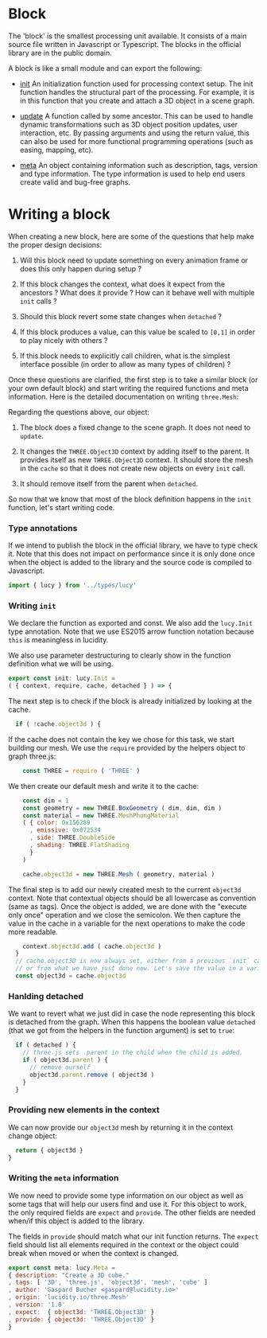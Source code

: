 # Block

The 'block' is the smallest processing unit available. It consists of a main source file written in Javascript or Typescript. The blocks in the official library are in the public domain.

A block is like a small module and can export the following:

* [init](init.md) An initialization function used for processing context setup. The init function handles the structural part of the processing. For example, it is in this function that you create and attach a 3D object in a scene graph.

* [update](update.md) A function called by some ancestor. This can be used to handle dynamic transformations such as 3D object position updates, user interaction, etc. By passing arguments and using the return value, this can also be used for more functional programming operations (such as easing, mapping, etc).

* [meta](meta.md) An object containing information such as description, tags, version and type information. The type information is used to help end users create valid and bug-free graphs.

# Writing a block

When creating a new block, here are some of the questions that help make the proper design decisions:

1. Will this block need to update something on every animation frame or does this only happen during setup ?

2. If this block changes the context, what does it expect from the ancestors ? What does it provide ? How can it behave well with multiple `init` calls ?

3. Should this block revert some state changes when `detached` ?

4. If this block produces a value, can this value be scaled to `[0,1]` in order to play nicely with others ?

5. If this block needs to explicitly call children, what is the simplest interface possible (in order to allow as many types of children) ?

Once these questions are clarified, the first step is to take a similar block (or your own default block) and start writing the required functions and meta information. Here is the detailed documentation on writing `three.Mesh`:

Regarding the questions above, our object:

1. The block does a fixed change to the scene graph. It does not need to `update`.

2. It changes the `THREE.Object3D` context by adding itself to the parent. It provides itself as new `THREE.Object3D` context. It should store the mesh in the `cache` so that it does not create new objects on every `init` call.

3. It should remove itself from the parent when `detached`.

So now that we know that most of the block definition happens in the `init` function, let's start writing code.

### Type annotations

If we intend to publish the block in the official library, we have to type check it. Note that this does not impact on performance since it is only done once when the object is added to the library and the source code is compiled to Javascript.

```Javascript
import { lucy } from '../types/lucy'
```

### Writing `init`

We declare the function as exported and const. We also add the `lucy.Init` type annotation. Note that we use ES2015 arrow function notation because `this` is meaningless in lucidity.

We also use parameter destructuring to clearly show in the function definition what we will be using.

```Javascript
export const init: lucy.Init =
( { context, require, cache, detached } ) => {
```

The next step is to check if the block is already initialized by looking at the cache.

```Javascript
  if ( !cache.object3d ) {
```

If the cache does not contain the key we chose for this task, we start building our mesh. We use the `require` provided by the helpers object to graph three.js:

```Javascript
    const THREE = require ( 'THREE' )
```

We then create our default mesh and write it to the cache:

```Javascript
    const dim = 1
    const geometry = new THREE.BoxGeometry ( dim, dim, dim )
    const material = new THREE.MeshPhongMaterial
    ( { color: 0x156289
      , emissive: 0x072534
      , side: THREE.DoubleSide
      , shading: THREE.FlatShading
      }
    )

    cache.object3d = new THREE.Mesh ( geometry, material )
```

The final step is to add our newly created mesh to the current `object3d` context. Note that contextual objects should be all lowercase as convention (same as tags). Once the object is added, we are done with the "execute only once" operation and we close the semicolon. We then capture the value in the cache in a variable for the next operations to make the code more readable.

```Javascript
    context.object3d.add ( cache.object3d )
  }
  // cache.object3D is now always set, either from a previous `init` call
  // or from what we have just done now. Let's save the value in a variable.
  const object3d = cache.object3d
```

### Hanlding detached

We want to revert what we just did in case the node representing this block is detached from the graph. When this happens the boolean value `detached` (that we got from the helpers in the function argument) is set to `true`:

```Javascript
  if ( detached ) {
    // three.js sets .parent in the child when the child is added.
    if ( object3d.parent ) {
      // remove ourself
      object3d.parent.remove ( object3d )
    }
  }
```

### Providing new elements in the context

We can now provide our `object3d` mesh by returning it in the context change object:

```Javascript
  return { object3d }
}
```

### Writing the `meta` information

We now need to provide some type information on our object as well as some tags that will help our users find and use it. For this object to work, the only required fields are `expect` and `provide`. The other fields are needed when/if this object is added to the library.

The fields in `provide` should match what our init function returns. The `expect` field should list all elements required in the context or the object could break when moved or when the context is changed.

```Javascript
export const meta: lucy.Meta =
{ description: "Create a 3D cube."
, tags: [ '3D', 'three.js', 'object3d', 'mesh', 'cube' ]
, author: 'Gaspard Bucher <gaspard@lucidity.io>'
, origin: 'lucidity.io/three.Mesh'
, version: '1.0'
, expect:  { object3d: 'THREE.Object3D' }
, provide: { object3d: 'THREE.Object3D' }
}
```

